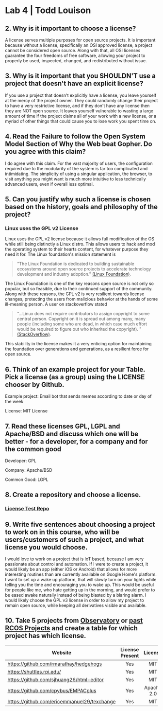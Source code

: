 # Lab 4  |  Todd Louison
## 2. Why is it important to choose a license?
A license serves multiple purposes for open source projects. It is important because without a license, specifically an OSI approved license, a project cannot be considered open source. Along with that, all OSI licenses guarantee the four freedoms of free software, allowing your project to properly be used, inspected, changed, and redistributed without issue.

## 3. Why is it important that you SHOULDN'T use a project that doesn't have an explicit license?
If you use a project that doesn't explicitly have a license, you leave yourself at the mercy of the project owner. They could randomly change their project to have a very restrictive license, and if they don't have any license then they are NOT open source. It leaves yourself vulnerable to wasting a large amount of time if the project claims all of your work with a new license, or a myriad of other things that could cause you to lose work you spent time on.

## 4. Read the Failure to follow the Open System Model Section of Why the Web beat Gopher. Do you agree with this claim?
I do agree with this claim. For the vast majority of users, the configuration required due to the modularity of the system is far too complicated and intimidating. The simplicity of using a singular application, the browser, to visit anything you might want is much more intuitive to less technically advanced users, even if overall less optimal.

## 5. Can you justify why such a license is chosen based on the history, goals and philosophy of the project? 
### Linux uses the GPL v2 License
Linux uses the GPL v2 license because it allows full modification of the OS while still being distinctly a Linux distro. This allows users to hack and mod the operating system to their hearts content, for whatever purpose they need it for. The Linux foundation's mission statement is 
> "The Linux Foundation is dedicated to building sustainable ecosystems around open source projects to accelerate technology development and industry adoption." [(Linux Foundation)](https://www.linuxfoundation.org/about/). 

The Linux Foundation is one of the key reasons open source is not only so popular, but so feasible, due to their continued support of the community.
Along with these reasons, the GPL v2 is very resilient towards license changes, protecting the users from malicious behavior at the hands of some ill-meaning person. A user on stackoverflow stated 

>"...Linux does not require contributors to assign copyright to some central person. Copyright on it is spread out among many, many people (including some who are dead, in which case much effort would be required to figure out who inherited the copyright). "[(StackOverflow)](https://opensource.stackexchange.com/questions/1774/why-does-linux-still-use-the-gplv2).
 
This stability in the license makes it a very enticing option for maintaining the foundation over generations and generations, as a resilient force for open source.

## 6. Think of an example project for your Table. Pick a license (as a group) using the LICENSE chooser by Github.
Example project: Email bot that sends memes according to date or day of the week

License: MIT License

## 7. Read these licenses GPL, LGPL and Apache/BSD and discuss which one will be better - for a developer, for a company and for the common good
Developer: GPL

Company: Apache/BSD

Common Good: LGPL

## 8. Create a repository and choose a license.
### [License Test Repo](https://github.com/TLouison/OSSLab4Test)

## 9. Write five sentences about choosing a project to work on in this course, who will be users/customers of such a project, and what license you would choose.
I would love to work on a project that is IoT based, because I am very passionate about control and automation. If I were to create a project, it would likely be an app (either iOS or Android) that allows for more interesting routines than are currently available on Google Home's platform. I want to set up a wake up platform, that will slowly turn on your lights while telling you the time and encouraging you to wake up. This would be useful for people like me, who hate getting up in the morning, and would prefer to be eased awake naturally instead of being blasted by a blaring alarm. I would likely choose the GPL v3 license in order to allow my project to remain open source, while keeping all derivatives visible and available.

## 10. Take 5 projects from [Observatory](http://rcos.io/projects) or [past RCOS Projects](https://rcos.io/projects/past) and create a table for which project has which license.

Website | License Present | License
--------|:----------------:|:-----------:
https://github.com/rmarathay/hedgehogs | Yes | MIT
https://shuttles.rpi.edu/ | Yes | MIT
https://github.com/sjhuang26/html-editor | Yes | MIT
https://github.com/cpybus/EMPACplus | Yes | Apache 2.0
https://github.com/ericemmanuel29/texchange | Yes | MIT

